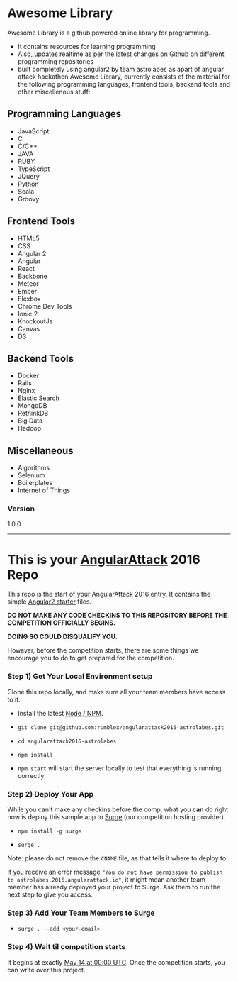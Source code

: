 # Awesome Library

Awesome Library is a github powered online library for programming.
  - It contains  resources for learning programming
  - Also, updates realtime as per the latest changes on Github on different programming repositories
  - built completely using angular2 by team astrolabes as apart of angular attack hackathon
Awesome Library, currently consists of the material for the following programming languages, frontend tools, backend tools and other miscellenous stuff:

## Programming Languages
- JavaScript
- C
- C/C++
- JAVA
- RUBY
- TypeScript
- JQuery
- Python
- Scala
- Groovy

## Frontend Tools
- HTML5
- CSS
- Angular 2
- Angular
- React
- Backbone
- Meteor
- Ember
- Flexbox
- Chrome Dev Tools
- Ionic 2
- KnockoutJs
- Canvas
- D3

## Backend Tools
- Docker
- Rails
- Nginx
- Elastic Search
- MongoDB
- RethinkDB
- Big Data
- Hadoop

## Miscellaneous
- Algorithms
- Selenium
- Boilerplates
- Internet of Things

### Version
1.0.0



---


# This is your [AngularAttack](https://www.angularattack.com) 2016 Repo

This repo is the start of your AngularAttack 2016 entry. It contains the simple [Angular2 starter](https://angular.io/docs/ts/latest/quickstart.html) files.

**DO NOT MAKE ANY CODE CHECKINS TO THIS REPOSITORY BEFORE THE COMPETITION OFFICIALLY BEGINS.**

**DOING SO COULD DISQUALIFY YOU.**


However, before the competition starts, there are some things we encourage you to do to get prepared for the competition.


### Step 1) Get Your Local Environment setup

Clone this repo locally, and make sure all your team members have access to it.

* Install the latest [Node / NPM](https://nodejs.org).

* `git clone git@github.com:rumblex/angularattack2016-astrolabes.git`

* `cd angularattack2016-astrolabes`

* `npm install`

* `npm start` will start the server locally to test that everything is running correctly


### Step 2) Deploy Your App

While you can't make any checkins before the comp, what you **can** do right now is deploy this sample app to [Surge](https://surge.sh) (our competition hosting provider).

* `npm install -g surge`

* `surge .`

Note: please do not remove the `CNAME` file, as that tells it where to deploy to.

If you receive an error message `"You do not have permission to publish to astrolabes.2016.angularattack.io"`, it might mean another team member has already deployed your project to Surge. Ask them to run the next step to give you access.

### Step 3) Add Your Team Members to Surge

* `surge . --add <your-email>`


### Step 4) Wait til competition starts

It begins at exactly [May 14 at 00:00 UTC](https://www.wolframalpha.com/input/?i=May+14,+2016+0:00+UTC). Once the competition starts,   you can write over this project.

